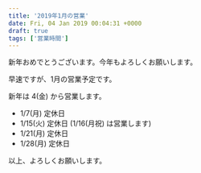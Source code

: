 ```yaml
---
title: '2019年1月の営業'
date: Fri, 04 Jan 2019 00:04:31 +0000
draft: true
tags: ['営業時間']
---
```


新年おめでとうございます。今年もよろしくお願いします。

早速ですが、1月の営業予定です。

新年は 4(金) から営業します。

*   1/7(月) 定休日
*   1/15(火) 定休日 (1/16(月祝) は営業します)
*   1/21(月) 定休日
*   1/28(月) 定休日

以上、よろしくお願いします。
